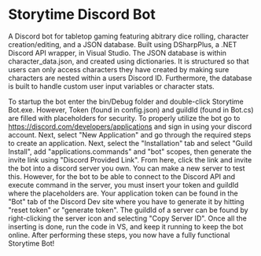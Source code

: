 # Storytime Discord Bot
A Discord bot for tabletop gaming featuring abitrary dice rolling, character creation/editing, and a JSON database. Built using DSharpPlus, a .NET Discord API wrapper, in Visual Studio. The JSON database is within character_data.json, and created using dictionaries. It is structured so that users can only access characters they have created by making sure characters are nested within a users Discord ID. Furthermore, the database is built to handle custom user input variables or character stats.

To startup the bot enter the bin/Debug folder and double-click Storytime Bot.exe. However, Token (found in config.json) and guildId (found in Bot.cs) are filled with placeholders for security. To properly utilize the bot go to https://discord.com/developers/applications and sign in using your discord account. Next, select "New Application" and go through the required steps to create an application. Next, select the "Installation" tab and select "Guild Install", add "applications.commands" and "bot" scopes, then generate the invite link using "Discord Provided Link". From here, click the link and invite the bot into a discord server you own. You can make a new server to test this. However, for the bot to be able to connect to the Discord API and execute command in the server, you must insert your token and guildId where the placeholders are. Your application token can be found in the "Bot" tab of the Discord Dev site where you have to generate it by hitting "reset token" or "generate token". The guildId of a server can be found by right-clicking the server icon and selecting "Copy Server ID". Once all the inserting is done, 
run the code in VS, and keep it running to keep the bot online. After performing these steps, you now have a fully functional Storytime Bot!
